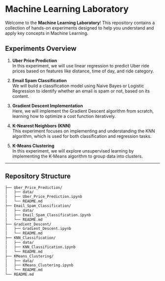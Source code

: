 # Machine Learning Laboratory

Welcome to the **Machine Learning Laboratory**! This repository contains a collection of hands-on experiments designed to help you understand and apply key concepts in Machine Learning.

## Experiments Overview

1. **Uber Price Prediction**  
   In this experiment, we will use linear regression to predict Uber ride prices based on features like distance, time of day, and ride category.

2. **Email Spam Classification**  
   We will build a classification model using Naive Bayes or Logistic Regression to identify whether an email is spam or not, based on its content.

3. **Gradient Descent Implementation**  
   Here, we will implement the Gradient Descent algorithm from scratch, learning how to optimize a cost function iteratively.

4. **K-Nearest Neighbors (KNN)**  
   This experiment focuses on implementing and understanding the KNN algorithm, which is used for both classification and regression tasks.

5. **K-Means Clustering**  
   In this experiment, we will explore unsupervised learning by implementing the K-Means algorithm to group data into clusters.

---

## Repository Structure

```bash
├── Uber_Price_Prediction/
│   ├── data/
│   ├── Uber_Price_Prediction.ipynb
│   └── README.md
├── Email_Spam_Classification/
│   ├── data/
│   ├── Email_Spam_Classification.ipynb
│   └── README.md
├── Gradient_Descent/
│   ├── Gradient_Descent.ipynb
│   └── README.md
├── KNN_Classification/
│   ├── data/
│   ├── KNN_Classification.ipynb
│   └── README.md
├── KMeans_Clustering/
│   ├── data/
│   ├── KMeans_Clustering.ipynb
│   └── README.md
└── README.md
